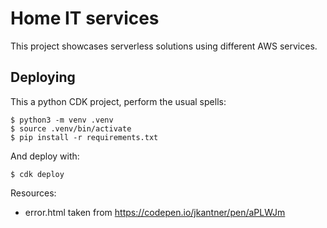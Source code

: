 # Home IT services

This project showcases serverless solutions using different AWS services.

## Deploying

This a python CDK project, perform the usual spells:

```
$ python3 -m venv .venv
$ source .venv/bin/activate
$ pip install -r requirements.txt
```

And deploy with:

```
$ cdk deploy
```

Resources:

* error.html taken from https://codepen.io/jkantner/pen/aPLWJm